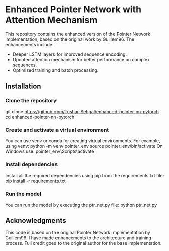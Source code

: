 # Enhanced Pointer Network with Attention Mechanism

This repository contains the enhanced version of the Pointer Network implementation, based on the original work by Guillem96. The enhancements include:
- Deeper LSTM layers for improved sequence encoding.
- Updated attention mechanism for better performance on complex sequences.
- Optimized training and batch processing.

## Installation
### Clone the repository
  git clone https://github.com/Tushar-Sehgal/enhanced-pointer-nn-pytorch
  cd enhanced-pointer-nn-pytorch

### Create and activate a virtual environment
You can use venv or conda for creating virtual environments.
For example, using venv:
  python -m venv pointer_env
  source pointer_env/bin/activate
On Windows use:
  pointer_env\\Scripts\\activate

### Install dependencies
Install all the required dependencies using pip from the requirements.txt file:
  pip install -r requirements.txt

### Run the model
You can run the model by executing the ptr_net.py file:
  python ptr_net.py

## Acknowledgments
This code is based on the original Pointer Network implementation by Guillem96. I have made enhancements to the architecture and training process. Full credit goes to the original author for the base implementation.
